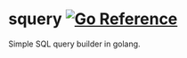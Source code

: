 # squery [![Go Reference](https://pkg.go.dev/badge/github.com/ipsusila/squery)](https://pkg.go.dev/github.com/ipsusila/squery)

Simple SQL query builder in golang.
